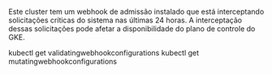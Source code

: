 Este cluster tem um webhook de admissão instalado que está interceptando solicitações críticas do sistema nas últimas 24 horas. A interceptação dessas solicitações pode afetar a disponibilidade do plano de controle do GKE.


kubectl get validatingwebhookconfigurations
kubectl get mutatingwebhookconfigurations
